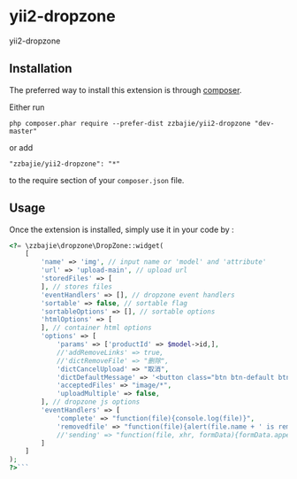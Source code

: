 yii2-dropzone
=================
yii2-dropzone

Installation
------------

The preferred way to install this extension is through [composer](http://getcomposer.org/download/).

Either run

```
php composer.phar require --prefer-dist zzbajie/yii2-dropzone "dev-master"
```

or add

```
"zzbajie/yii2-dropzone": "*"
```

to the require section of your `composer.json` file.


Usage
-----

Once the extension is installed, simply use it in your code by  :

```php
<?= \zzbajie\dropzone\DropZone::widget(
    [
        'name' => 'img', // input name or 'model' and 'attribute'
        'url' => 'upload-main', // upload url
        'storedFiles' => [
        ], // stores files
        'eventHandlers' => [], // dropzone event handlers
        'sortable' => false, // sortable flag
        'sortableOptions' => [], // sortable options
        'htmlOptions' => [
        ], // container html options
        'options' => [
            'params' => ['productId' => $model->id,],
            //'addRemoveLinks' => true,
            //'dictRemoveFile' => "删除",
            'dictCancelUpload' => "取消",
            'dictDefaultMessage' => '<button class="btn btn-default btn-flat" type="button" id="submit-img-btn">点击或拖拽图片到这里 (<span style="color:#7e0099;"> 宽600px * 高600px </span>)</button>',
            'acceptedFiles' => "image/*",
            'uploadMultiple' => false,
        ], // dropzone js options
        'eventHandlers' => [
            'complete' => "function(file){console.log(file)}",
            'removedfile' => "function(file){alert(file.name + ' is removed')}",
            //'sending' => "function(file, xhr, formData){formData.append('" . Yii::$app->request->csrfParam . "','" . Yii::$app->request->getCsrfToken() . "')}"
        ]
    ]
);
?>```